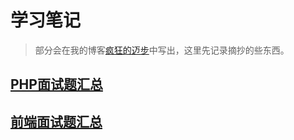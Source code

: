 # 学习笔记

> 部分会在我的博客[疯狂的迈步](http://junhey.com)中写出，这里先记录摘抄的些东西。

## [PHP面试题汇总](https://github.com/junhey/studyNotes/PHP)

## [前端面试题汇总](https://github.com/junhey/studyNotes/Front-end)